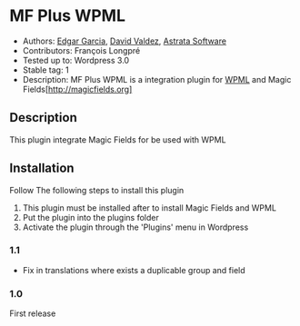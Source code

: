 # MF Plus WPML
* Authors: [Edgar Garcia](http://hunk.com.mx "Hunk"), [David Valdez](http://gnuget.org "Gnuget"), [Astrata Software](http://astrata.mx)
* Contributors: François Longpré
* Tested up to: Wordpress  3.0
* Stable tag: 1
* Description: MF Plus WPML is a integration plugin for [WPML](http://wpml.org/) and Magic Fields[http://magicfields.org] 


## Description
This plugin integrate Magic Fields for be used with WPML

## Installation

Follow The following steps to install this plugin

1. This plugin must be installed after to install Magic Fields and WPML
2. Put the plugin into the plugins folder
3. Activate the plugin through the 'Plugins' menu in Wordpress

### 1.1 ###

* Fix in translations where exists a duplicable group and field

### 1.0 ###
First release
